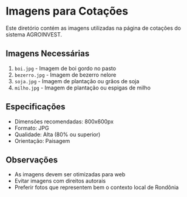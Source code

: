 # Imagens para Cotações

Este diretório contém as imagens utilizadas na página de cotações do sistema AGROINVEST.

## Imagens Necessárias

1. `boi.jpg` - Imagem de boi gordo no pasto
2. `bezerro.jpg` - Imagem de bezerro nelore
3. `soja.jpg` - Imagem de plantação ou grãos de soja
4. `milho.jpg` - Imagem de plantação ou espigas de milho

## Especificações

- Dimensões recomendadas: 800x600px
- Formato: JPG
- Qualidade: Alta (80% ou superior)
- Orientação: Paisagem

## Observações

- As imagens devem ser otimizadas para web
- Evitar imagens com direitos autorais
- Preferir fotos que representem bem o contexto local de Rondônia 